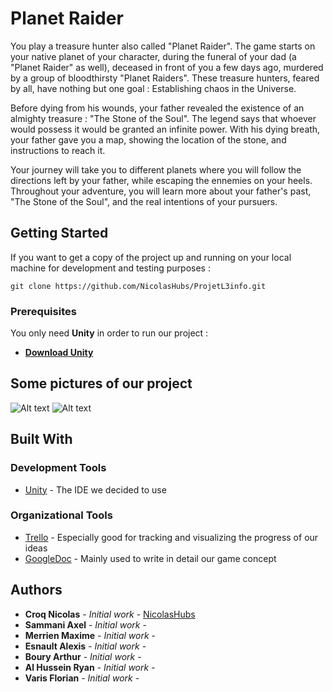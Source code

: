 # Planet Raider

You play a treasure hunter also called "Planet Raider". The game starts on your native planet of your character, 
	during the funeral of your dad (a "Planet Raider" as well), deceased in front of you a few days ago, 
	murdered by a group of bloodthirsty "Planet Raiders".
	These treasure hunters, feared by all, have nothing but one goal : Establishing chaos in the Universe.

Before dying from his wounds, your father revealed the existence of an almighty treasure : "The Stone of the Soul". 
	The legend says that whoever would possess it would be granted an infinite power. 
	With his dying breath, your father gave you a map, showing the location of the stone, and instructions to reach it.
	
Your journey will take you to different planets where you will follow the directions left by your father, 
	while escaping the ennemies on your heels. 
	Throughout your adventure, you will learn more about your father's past, "The Stone of the Soul",
	and the real intentions of your pursuers.

## Getting Started

If you want to get a copy of the project up and running on your local machine for development and testing purposes :

```
git clone https://github.com/NicolasHubs/ProjetL3info.git
```

### Prerequisites

You only need **Unity** in order to run our project :

* [**Download Unity**](https://store.unity.com/)

## Some pictures of our project

![Alt text](https://zupimages.net/up/18/26/sd48.png "Starting screen")
![Alt text](https://zupimages.net/up/18/25/6pf3.png "Crafting items")

## Built With

### Development Tools

* [Unity](https://unity3d.com/fr) - The IDE we decided to use

### Organizational Tools

* [Trello](https://trello.com/) - Especially good for tracking and visualizing the progress of our ideas
* [GoogleDoc](https://unity3d.com/fr) - Mainly used to write in detail our game concept

## Authors

* **Croq Nicolas** - *Initial work* - [NicolasHubs](https://github.com/NicolasHubs)
* **Sammani Axel** - *Initial work* -
* **Merrien Maxime** - *Initial work* -
* **Esnault Alexis** - *Initial work* -
* **Boury Arthur** - *Initial work* -
* **Al Hussein Ryan** - *Initial work* -
* **Varis Florian** - *Initial work* -




